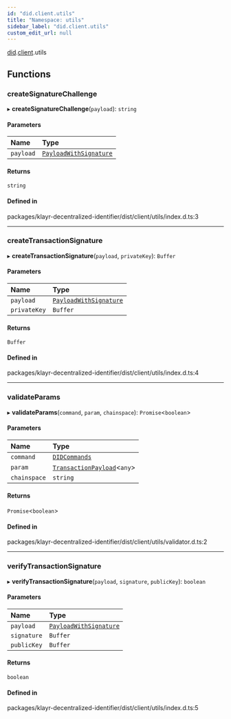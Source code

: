 ```yaml
---
id: "did.client.utils"
title: "Namespace: utils"
sidebar_label: "did.client.utils"
custom_edit_url: null
---
```


[did](did.md).[client](did.client.md).utils

## Functions

### createSignatureChallenge

▸ **createSignatureChallenge**(`payload`): `string`

#### Parameters

| Name | Type |
| :------ | :------ |
| `payload` | [`PayloadWithSignature`](did.md#payloadwithsignature) |

#### Returns

`string`

#### Defined in

packages/klayr-decentralized-identifier/dist/client/utils/index.d.ts:3

___

### createTransactionSignature

▸ **createTransactionSignature**(`payload`, `privateKey`): `Buffer`

#### Parameters

| Name | Type |
| :------ | :------ |
| `payload` | [`PayloadWithSignature`](did.md#payloadwithsignature) |
| `privateKey` | `Buffer` |

#### Returns

`Buffer`

#### Defined in

packages/klayr-decentralized-identifier/dist/client/utils/index.d.ts:4

___

### validateParams

▸ **validateParams**(`command`, `param`, `chainspace`): `Promise`<`boolean`\>

#### Parameters

| Name | Type |
| :------ | :------ |
| `command` | [`DIDCommands`](did.md#didcommands) |
| `param` | [`TransactionPayload`](../interfaces/did.TransactionPayload.md)<`any`\> |
| `chainspace` | `string` |

#### Returns

`Promise`<`boolean`\>

#### Defined in

packages/klayr-decentralized-identifier/dist/client/utils/validator.d.ts:2

___

### verifyTransactionSignature

▸ **verifyTransactionSignature**(`payload`, `signature`, `publicKey`): `boolean`

#### Parameters

| Name | Type |
| :------ | :------ |
| `payload` | [`PayloadWithSignature`](did.md#payloadwithsignature) |
| `signature` | `Buffer` |
| `publicKey` | `Buffer` |

#### Returns

`boolean`

#### Defined in

packages/klayr-decentralized-identifier/dist/client/utils/index.d.ts:5
